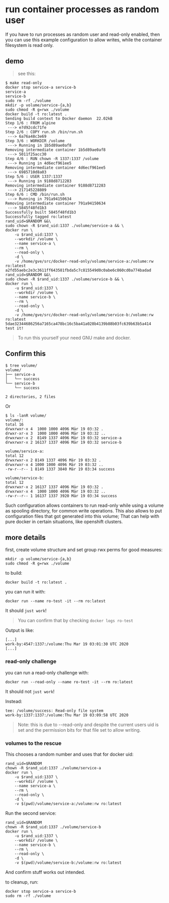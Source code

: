 # run container processes as random user

If you have to run processes as random user and read-only enabled, then you can
use this example configuration to allow writes, while the container filesystem
is read only.

## demo

> see this:

```
$ make read-only
docker stop service-a service-b
service-a
service-b
sudo rm -rf ./volume
mkdir -p volume/service-{a,b}
sudo chmod -R g=rwx ./volume
docker build -t ro:latest .
Sending build context to Docker daemon  22.02kB
Step 1/6 : FROM alpine
 ---> e7d92cdc71fe
Step 2/6 : COPY run.sh /bin/run.sh
 ---> 6a76a48c3e69
Step 3/6 : WORKDIR /volume
 ---> Running in 1b5d89ae0af8
Removing intermediate container 1b5d89ae0af8
 ---> 5011f25acc30
Step 4/6 : RUN chown -R 1337:1337 /volume
 ---> Running in 4d6ecf961ee5
Removing intermediate container 4d6ecf961ee5
 ---> 6985710d8a03
Step 5/6 : USER 1337:1337
 ---> Running in 9188d8712283
Removing intermediate container 9188d8712283
 ---> 217145228809
Step 6/6 : CMD /bin/run.sh
 ---> Running in 791a94150634
Removing intermediate container 791a94150634
 ---> 5845f48fd1b3
Successfully built 5845f48fd1b3
Successfully tagged ro:latest
rand_uid=$RANDOM &&\
sudo chown -R $rand_uid:1337 ./volume/service-a && \
docker run \
	-u $rand_uid:1337 \
	--workdir /volume \
	--name service-a \
	--rm \
	--read-only \
	-d \
	-v /home/gve/src/docker-read-only/volume/service-a:/volume:rw ro:latest
a2fd55aebc2e3c3611ff643581fbda5c7c815549d0c0abe6c860cd0a774badad
rand_uid=$RANDOM &&\
sudo chown -R $rand_uid:1337 ./volume/service-b && \
docker run \
	-u $rand_uid:1337 \
	--workdir /volume \
	--name service-b \
	--rm \
	--read-only \
	-d \
	-v /home/gve/src/docker-read-only/volume/service-b:/volume:rw ro:latest
5dae32344686256a7165ca478bc16c5ba41a028b4139b88b03fc639b63b5a414
test it!

```

> To run this yourself your need GNU make and docker.



## Confirm this
```
$ tree volume/
volume/
├── service-a
│   └── success
└── service-b
    └── success

2 directories, 2 files
```

Or
```
$ ls -lanR volume/
volume/:
total 16
drwxrwxr-x 4  1000 1000 4096 Mär 19 03:32 .
drwxr-xr-x 3  1000 1000 4096 Mär 19 03:32 ..
drwxrwxr-x 2  8149 1337 4096 Mär 19 03:32 service-a
drwxrwxr-x 2 16137 1337 4096 Mär 19 03:32 service-b

volume/service-a:
total 12
drwxrwxr-x 2 8149 1337 4096 Mär 19 03:32 .
drwxrwxr-x 4 1000 1000 4096 Mär 19 03:32 ..
-rw-r--r-- 1 8149 1337 3840 Mär 19 03:34 success

volume/service-b:
total 12
drwxrwxr-x 2 16137 1337 4096 Mär 19 03:32 .
drwxrwxr-x 4  1000 1000 4096 Mär 19 03:32 ..
-rw-r--r-- 1 16137 1337 3920 Mär 19 03:34 success
```


Such configuration allows containers to run read-only while using a volume as
spooling directory, for common write operations. This also allows to put
configuration files that got generated into this volume; That can help with
pure docker in certain situations, like openshift clusters.


## more details

first, create volume structure and set group rwx perms for good measures:
```
mkdir -p volume/service-{a,b}
sudo chmod -R g=rwx ./volume
```

to build:
```
docker build -t ro:latest .
```

you can run it with:
```
docker run --name ro-test -it --rm ro:latest
```
It should `just work`!

> You can confirm that by checking `docker logs ro-test`

Output is like:
```
[...]
work-by:4547:1337:/volume:Thu Mar 19 03:01:30 UTC 2020
[...]
```

### read-only challenge
you can run a read-only challenge with:
```
docker run --read-only --name ro-test -it --rm ro:latest
```
It should not `just work`!

Instead:
```
tee: /volume/success: Read-only file system
work-by:1337:1337:/volume:Thu Mar 19 03:09:58 UTC 2020
```
> Note: this is due to --read-only and despite the current users uid is set and the permission bits for that file set to allow writing.


### volumes to the rescue


This chooses a random number and uses that for docker uid:
```
rand_uid=$RANDOM
chown -R $rand_uid:1337 ./volume/service-a
docker run \
    -u $rand_uid:1337 \
    --workdir /volume \
    --name service-a \
    --rm \
    --read-only \
    -d \
    -v $(pwd)/volume/service-a:/volume:rw ro:latest
```

Run the second service:

```
rand_uid=$RANDOM
chown -R $rand_uid:1337 ./volume/service-b
docker run \
    -u $rand_uid:1337 \
    --workdir /volume \
    --name service-b \
    --rm \
    --read-only \
    -d \
    -v $(pwd)/volume/service-b:/volume:rw ro:latest
```

And confirm stuff works out intended.

to cleanup, run:
```
docker stop service-a service-b
sudo rm -rf ./volume
```
